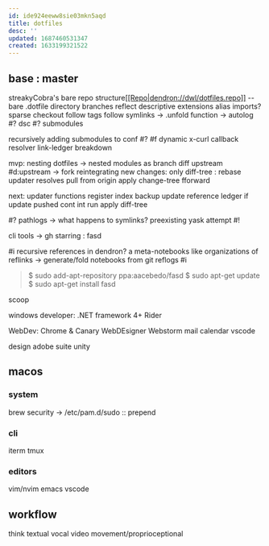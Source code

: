 ```yaml
---
id: ide924eeww8sie03mkn5aqd
title: dotfiles
desc: ''
updated: 1687460531347
created: 1633199321522
---
```


## base : master
streakyCobra's bare repo structure[\[\[Repo|dendron://dwl/dotfiles.repo\]\]]([[Repo|dendron://dwl/dotfiles.repo]])
--bare .dotfile directory
  branches reflect
descriptive extensions
alias imports?
sparse checkout
follow tags
follow symlinks
-> .unfold function
-> autolog
#? dsc
#? submodules

recursively adding submodules to conf
#? #f dynamic x-curl callback resolver
link-ledger breakdown

mvp:
  nesting dotfiles -> nested modules
      as branch
    diff upstream
      #d:upstream
        -> fork reintegrating new changes: only diff-tree
        : rebase
    updater resolves
      pull from origin
      apply change-tree fforward

next:
  updater
    functions
      register
      index
      backup
      update
    reference ledger
      if update pushed
        cont int run
          apply diff-tree

#? pathlogs -> what happens to symlinks?
preexisting yask attempt #!

cli tools -> gh starring :
  fasd

#i recursive references in dendron? a
  meta-notebooks like organizations of reflinks -> generate/fold notebooks from git reflogs #i
> $ sudo add-apt-repository ppa:aacebedo/fasd
> $ sudo apt-get update
> $ sudo apt-get install fasd

scoop

windows developer:
.NET framework 4+
Rider

WebDev: Chrome & Canary
WebDEsigner
Webstorm
mail
calendar
vscode

design
adobe suite
unity

## macos
### system
brew
  security -> /etc/pam.d/sudo :: prepend

### cli
iterm
tmux

### editors
vim/nvim
emacs
vscode

## workflow
think
  textual
  vocal
  video
  movement/proprioceptional

